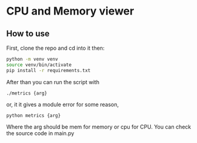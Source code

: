 # CPU and Memory viewer
## How to use
First, clone the repo and cd into it then:
```bash
python -m venv venv
source venv/bin/activate
pip install -r requirements.txt
```
After than you can run the script with
```
./metrics {arg}
```
or, it it gives a module error for some reason,  
```
python metrics {arg}
```
Where the arg should be mem for memory or cpu for CPU.
You can check the source code in main.py
